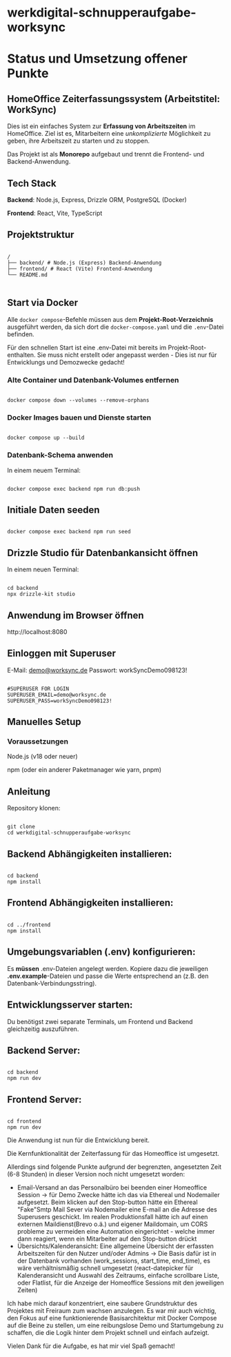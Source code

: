 # werkdigital-schnupperaufgabe-worksync

# Status und Umsetzung offener Punkte

## HomeOffice Zeiterfassungssystem (Arbeitstitel: WorkSync)

Dies ist ein einfaches System zur **Erfassung von Arbeitszeiten** im HomeOffice. Ziel ist es, Mitarbeitern eine _unkomplizierte_ Möglichkeit zu geben, ihre Arbeitszeit zu starten und zu stoppen.

Das Projekt ist als **Monorepo** aufgebaut und trennt die Frontend- und Backend-Anwendung.

## Tech Stack

**Backend**: Node.js, Express, Drizzle ORM, PostgreSQL (Docker)

**Frontend**: React, Vite, TypeScript

## Projektstruktur

<pre><code>
/
├── backend/ # Node.js (Express) Backend-Anwendung
├── frontend/ # React (Vite) Frontend-Anwendung
└── README.md
</code>
</pre>

## Start via Docker

Alle `docker compose`-Befehle müssen aus dem **Projekt-Root-Verzeichnis** ausgeführt werden, da sich dort die `docker-compose.yaml` und die `.env`-Datei befinden.

Für den schnellen Start ist eine .env-Datei mit bereits im Projekt-Root-enthalten.
Sie muss nicht erstellt oder angepasst werden -
Dies ist nur für Entwicklungs und Demozwecke gedacht!

### Alte Container und Datenbank-Volumes entfernen

<pre><code>
docker compose down --volumes --remove-orphans
</code></pre>

### Docker Images bauen und Dienste starten

<pre><code>
docker compose up --build
</code></pre>

### Datenbank-Schema anwenden

In einem neuem Terminal:

<pre><code>
docker compose exec backend npm run db:push
</code></pre>

## Initiale Daten seeden

<pre><code>
docker compose exec backend npm run seed
</code></pre>

## Drizzle Studio für Datenbankansicht öffnen

In einem neuen Terminal:

<pre><code>
cd backend
npx drizzle-kit studio
</code></pre>

## Anwendung im Browser öffnen

http://localhost:8080

## Einloggen mit Superuser

E-Mail: demo@worksync.de
Passwort: workSyncDemo098123!

<pre><code>
#SUPERUSER FOR LOGIN 
SUPERUSER_EMAIL=demo@worksync.de
SUPERUSER_PASS=workSyncDemo098123!
</code></pre>

## Manuelles Setup

### Voraussetzungen

Node.js (v18 oder neuer)

npm (oder ein anderer Paketmanager wie yarn, pnpm)

## Anleitung

Repository klonen:

<pre><code>
git clone <https://github.com/laurin42/WorkSync>
cd werkdigital-schnupperaufgabe-worksync
</code></pre>

## Backend Abhängigkeiten installieren:

<pre><code>
cd backend
npm install
</code></pre>

## Frontend Abhängigkeiten installieren:

<pre><code>
cd ../frontend
npm install
</code></pre>

## Umgebungsvariablen (.env) konfigurieren:

Es **müssen** .env-Dateien angelegt werden. Kopiere dazu die jeweiligen **.env.example**-Dateien und passe die Werte entsprechend an (z.B. den Datenbank-Verbindungsstring).

## Entwicklungsserver starten:

Du benötigst zwei separate Terminals, um Frontend und Backend gleichzeitig auszuführen.

## Backend Server:

<pre><code>
cd backend
npm run dev
</code></pre>

## Frontend Server:

<pre><code>
cd frontend
npm run dev
</code></pre>

Die Anwendung ist nun für die Entwicklung bereit.

Die Kernfunktionalität der Zeiterfassung für das Homeoffice ist umgesetzt.

Allerdings sind folgende Punkte aufgrund der begrenzten, angesetzten Zeit (6-8 Stunden) in dieser Version noch nicht umgesetzt worden:

- Email-Versand an das Personalbüro bei beenden einer Homeoffice Session
  -> für Demo Zwecke hätte ich das via Ethereal und Nodemailer aufgesetzt. Beim klicken auf den Stop-button hätte ein Ethereal "Fake"Smtp Mail Sever via Nodemailer eine E-mail an die Adresse des Superusers geschickt. Im realen Produktionsfall hätte ich auf einen externen Maildienst(Brevo o.ä.) und eigener Maildomain, um CORS probleme zu vermeiden eine Automation eingerichtet - welche immer dann reagiert, wenn ein Mitarbeiter auf den Stop-button drückt
- Übersichts/Kalenderansicht: Eine allgemeine Übersicht der erfassten Arbeitszeiten für den Nutzer und/oder Admins
  -> Die Basis dafür ist in der Datenbank vorhanden (work_sessions, start_time, end_time), es wäre verhältnismäßig schnell umgesetzt (react-datepicker für Kalenderansicht und Auswahl des Zeitraums, einfache scrollbare Liste, oder Flatlist, für die Anzeige der Homeoffice Sessions mit den jeweiligen Zeiten)

Ich habe mich darauf konzentriert, eine saubere Grundstruktur des Projektes mit Freiraum zum wachsen anzulegen. Es war mir auch wichtig, den Fokus auf eine funktionierende Basisarchitektur mit Docker Compose auf die Beine zu stellen, um eine reibungslose Demo und Startumgebung zu schaffen, die die Logik hinter dem Projekt schnell und einfach aufzeigt.

Vielen Dank für die Aufgabe, es hat mir viel Spaß gemacht!
